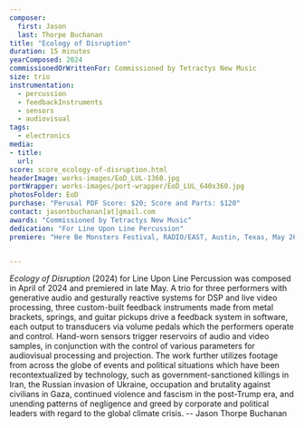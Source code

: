 ```yaml
---
composer:
  first: Jason
  last: Thorpe Buchanan
title: "Ecology of Disruption"
duration: 15 minutes
yearComposed: 2024
commissionedOrWrittenFor: Commissioned by Tetractys New Music
size: trio
instrumentation:
  - percussion
  - feedbackInstruments
  - sensors
  - audiovisual  
tags:
  - electronics
media:
- title: 
  url: 
score: score_ecology-of-disruption.html
headerImage: works-images/EoD_LUL-1360.jpg
portWrapper: works-images/port-wrapper/EoD_LUL_640x360.jpg
photosFolder: EoD
purchase: "Perusal PDF Score: $20; Score and Parts: $120"
contact: jasontbuchanan[at]gmail.com
awards: "Commissioned by Tetractys New Music"
dedication: "For Line Upon Line Percussion"
premiere: "Here Be Monsters Festival, RADIO/EAST, Austin, Texas, May 26, 2024"   


---
```

*Ecology of Disruption* (2024) for Line Upon Line Percussion was composed in April of 2024 and premiered in late May. A trio for three performers with generative audio and gesturally reactive systems for DSP and live video processing, three custom-built feedback instruments made from metal brackets, springs, and guitar pickups drive a feedback system in software, each output to transducers via volume pedals which the performers operate and control. Hand-worn sensors trigger reservoirs of audio and video samples, in conjunction with the control of various parameters for audiovisual processing and projection. The work further utilizes footage from across the globe of events and political situations which have been recontextualized by technology, such as government-sanctioned killings in Iran, the Russian invasion of Ukraine, occupation and brutality against civilians in Gaza, continued violence and fascism in the post-Trump era, and unending patterns of negligence and greed by corporate and political leaders with regard to the global climate crisis. -- Jason Thorpe Buchanan
